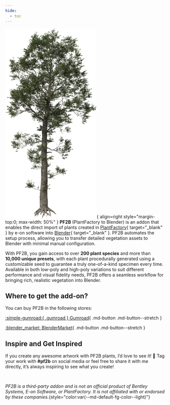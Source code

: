 ```yaml
---
hide:
  - toc
---
```

![Preferences - General](images/plants/Quercus_robur_forest_HD_[Spindle_1_summer_mat_75].webp){ align=right style="margin-top:0; max-width: 50%" }
**PF2B** (PlantFactory to Blender) is an addon that enables the direct import of plants created in [PlantFactory](https://www.bentley.com/software/e-on-software-free-downloads/){ target="_blank" } by e-on software into [Blender](https://www.blender.org/){ target="_blank" }. PF2B automates the setup process, allowing you to transfer detailed vegetation assets to Blender with minimal manual configuration.

With PF2B, you gain access to over **200 plant species** and more than **10,000 unique presets**, with each plant procedurally generated using a customizable seed to guarantee a truly one-of-a-kind specimen every time. Available in both low-poly and high-poly variations to suit different performance and visual fidelity needs, PF2B offers a seamless workflow for bringing rich, realistic vegetation into Blender.




## Where to get the add-on?

You can buy PF2B in the following stores:

<div class="grid" markdown>

[:simple-gumroad:{ .gumroad } Gumroad](https://roberd.gumroad.com/l/PF2B){ .md-button .md-button--stretch }

[:blender_market: BlenderMarket](https://blendermarket.com/products/pf2b){ .md-button .md-button--stretch }

</div>




## Inspire and Get Inspired

If you create any awesome artwork with PF2B plants, I’d love to see it! 🌿 Tag your work with **#pf2b** on social media or feel free to share it with me directly, it’s always inspiring to see what you create!


<br>

*PF2B is a third-party addon and is not an official product of Bentley Systems, E-on Software, or PlantFactory. It is not affiliated with or endorsed by these companies.*{style="color:var(--md-default-fg-color--light)"}